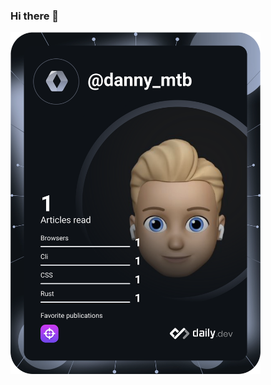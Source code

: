 ### Hi there 👋

<a href="https://app.daily.dev/danny_mtb"><img src="https://github.com/Danny-mtb/Danny-mtb/blob/main/devcard.svg" width="400" alt="Danny Anders's Dev Card"/></a>

<!--
**Danny-mtb/Danny-mtb** is a ✨ _special_ ✨ repository because its `README.md` (this file) appears on your GitHub profile.

Here are some ideas to get you started:

- 🔭 I’m currently working on ...
- 🌱 I’m currently learning ...
- 👯 I’m looking to collaborate on ...
- 🤔 I’m looking for help with ...
- 💬 Ask me about ...
- 📫 How to reach me: ...
- 😄 Pronouns: ...
- ⚡ Fun fact: ...
-->
